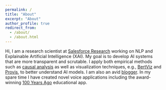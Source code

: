 ```yaml
---
permalink: /
title: "About"
excerpt: "About"
author_profile: true
redirect_from: 
  - /about/
  - /about.html
---
```

Hi, I am a research scientist at [Salesforce Research](https://einstein.ai/) working on NLP and Explainable Artificial Intelligence (XAI). My goal is to develop AI systems that are more transparent and scrutable. I apply both empirical methods such as [causal analysis](https://arxiv.org/pdf/2004.12265.pdf) as well as visualization techniques, e.g., [BertViz](https://github.com/jessevig/bertviz) and [Provis](https://github.com/salesforce/provis), to better understand AI models. I am also an avid [blogger](https://medium.com/@JesseVig). In my spare time I have created novel voice applications including the award-winning [100 Years Ago](https://voicebot.ai/2017/12/11/voice-app-100-years-ago-wins-actions-google-developer-challenge/) educational app.
